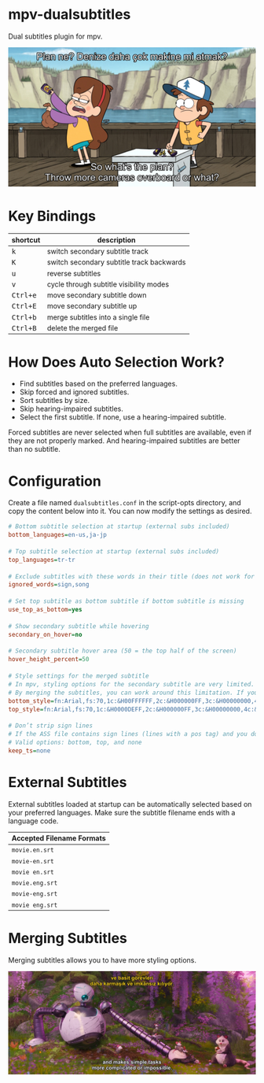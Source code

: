# mpv-dualsubtitles
Dual subtitles plugin for mpv.

![Example for Dual Subtitles](https://github.com/magnum357i/mpv-dualsubtitles/blob/main/mpv-shot0001.jpg)

# Key Bindings
| shortcut            | description                               |
| ------------------- | ----------------------------------------- |
| <kbd>k</kbd>        | switch secondary subtitle track           |
| <kbd>K</kbd>        | switch secondary subtitle track backwards |
| <kbd>u</kbd>        | reverse subtitles                         |
| <kbd>v</kbd>        | cycle through subtitle visibility modes   |
| <kbd>Ctrl+e</kbd>   | move secondary subtitle down              |
| <kbd>Ctrl+E</kbd>   | move secondary subtitle up                |
| <kbd>Ctrl+b</kbd>   | merge subtitles into a single file        |
| <kbd>Ctrl+B</kbd>   | delete the merged file                    |

# How Does Auto Selection Work?
- Find subtitles based on the preferred languages.
- Skip forced and ignored subtitles.
- Sort subtitles by size.
- Skip hearing-impaired subtitles.
- Select the first subtitle. If none, use a hearing-impaired subtitle.

Forced subtitles are never selected when full subtitles are available, even if they are not properly marked. And hearing-impaired subtitles are better than no subtitle.

# Configuration
Create a file named `dualsubtitles.conf` in the script-opts directory, and copy the content below into it. You can now modify the settings as desired.

```ini
# Bottom subtitle selection at startup (external subs included)
bottom_languages=en-us,ja-jp

# Top subtitle selection at startup (external subs included)
top_languages=tr-tr

# Exclude subtitles with these words in their title (does not work for external subs because their title is broken)
ignored_words=sign,song

# Set top subtitle as bottom subtitle if bottom subtitle is missing
use_top_as_bottom=yes

# Show secondary subtitle while hovering
secondary_on_hover=no

# Secondary subtitle hover area (50 = the top half of the screen)
hover_height_percent=50

# Style settings for the merged subtitle
# In mpv, styling options for the secondary subtitle are very limited.
# By merging the subtitles, you can work around this limitation. If your video file is on an HDD, this process may take 2–3 minutes.
bottom_style=fn:Arial,fs:70,1c:&H00FFFFFF,2c:&H000000FF,3c:&H00000000,4c:&H00000000,b:0,i:0,u:0,s:0,sx:100,sy:100,fsp:0,frz:0,bs:1,bord:3,shad:0,an:2,ml:0,mr:0,mv:40,enc:1
top_style=fn:Arial,fs:70,1c:&H0000DEFF,2c:&H000000FF,3c:&H00000000,4c:&H00000000,b:0,i:0,u:0,s:0,sx:100,sy:100,fsp:0,frz:0,bs:1,bord:3,shad:0,an:8,ml:0,mr:0,mv:40,enc:1

# Don’t strip sign lines
# If the ASS file contains sign lines (lines with a pos tag) and you don’t want them to be stripped, you can use this option.
# Valid options: bottom, top, and none
keep_ts=none
```

# External Subtitles
External subtitles loaded at startup can be automatically selected based on your preferred languages. Make sure the subtitle filename ends with a language code.

| Accepted Filename Formats |
|-----------------|
| `movie.en.srt`  |
| `movie-en.srt`  |
| `movie en.srt`  |
| `movie.eng.srt` |
| `movie-eng.srt` |
| `movie eng.srt` |

# Merging Subtitles
Merging subtitles allows you to have more styling options.

![Example for Merging Subtitles](https://github.com/magnum357i/mpv-dualsubtitles/blob/main/mpv-shot0002.jpg)